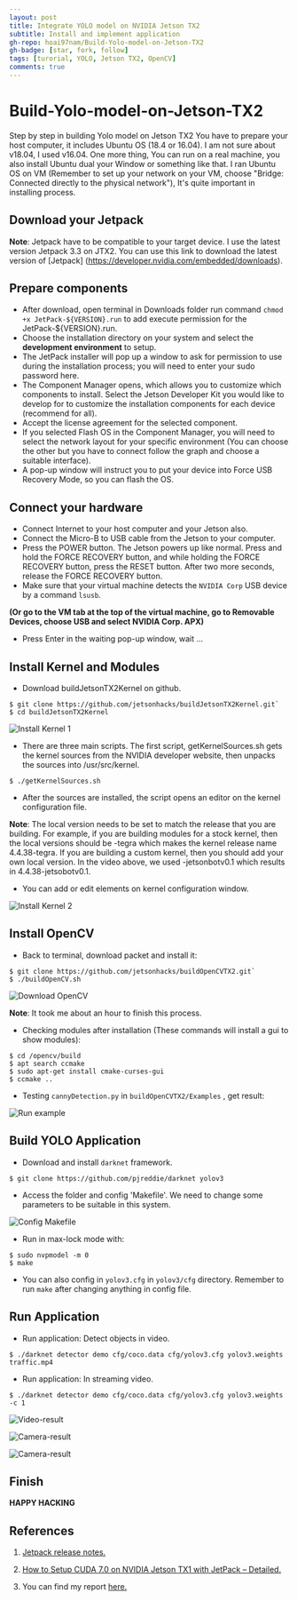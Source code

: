 ```yaml
---
layout: post
title: Integrate YOLO model on NVIDIA Jetson TX2
subtitle: Install and implement application
gh-repo: hoai97nam/Build-Yolo-model-on-Jetson-TX2
gh-badge: [star, fork, follow]
tags: [turorial, YOLO, Jetson TX2, OpenCV]
comments: true
---
```

# Build-Yolo-model-on-Jetson-TX2
Step by step in building Yolo model on Jetson TX2
You have to prepare your host computer, it includes Ubuntu OS (18.4 or 16.04). I am not sure about v18.04, I used v16.04. One more thing, You can run on a real machine, you also install Ubuntu dual your Window or something like that. I ran Ubuntu OS on VM (Remember to set up your network on your VM, choose "Bridge: Connected directly to the physical network"), It's quite important in installing process.
## Download your Jetpack
**Note**: Jetpack have to be compatible to your target device. I use the latest version Jetpack 3.3 on JTX2.
You can use this link to download the latest version of [Jetpack] (https://developer.nvidia.com/embedded/downloads).
## Prepare components
- After download, open terminal in Downloads folder run command `chmod +x JetPack-${VERSION}.run` to add execute permission for the JetPack-${VERSION}.run.
- Choose the installation directory on your system and select the **development environment** to setup.
- The JetPack installer will pop up a window to ask for permission to use during the installation process; you will need to enter your sudo password here.
- The Component Manager opens, which allows you to customize which components to install. Select the Jetson Developer Kit you would like to develop for to customize the installation components for each device (recommend for all).
- Accept the license agreement for the selected component.
- If you selected Flash OS in the Component Manager, you will need to select the network layout for your specific environment (You can choose the other but you have to connect follow the graph and choose a suitable interface).
- A pop-up window will instruct you to put your device into Force USB Recovery Mode, so you can flash the OS.
## Connect your hardware
- Connect Internet to your host computer and your Jetson also.
- Connect the Micro-B to USB cable from the Jetson to your computer.
- Press the POWER button. The Jetson powers up like normal. Press and hold the FORCE RECOVERY button, and while holding the FORCE RECOVERY button, press the RESET button. After two more seconds, release the FORCE RECOVERY button.
- Make sure that your virtual machine detects the `NVIDIA Corp` USB device by a command `lsusb`.

__(Or go to the VM tab at the top of the virtual machine, go to Removable Devices, choose USB and select NVIDIA Corp. APX)__
- Press Enter in the waiting pop-up window, wait ...

## Install Kernel and Modules
- Download buildJetsonTX2Kernel on github.
```
$ git clone https://github.com/jetsonhacks/buildJetsonTX2Kernel.git`
$ cd buildJetsonTX2Kernel
```

![Install Kernel 1](/img/ker1.png)

- There are three main scripts. The first script, getKernelSources.sh gets the kernel sources from the NVIDIA developer website, then unpacks the sources into /usr/src/kernel.

```
$ ./getKernelSources.sh
```
- After the sources are installed, the script opens an editor on the kernel configuration file.

**Note**: The local version needs to be set to match the release that you are building. For example, if you are building modules for a stock kernel, then the local versions should be -tegra which makes the kernel release name 4.4.38-tegra. If you are building a custom kernel, then you should add your own local version. In the video above, we used -jetsonbotv0.1 which results in 4.4.38-jetsobotv0.1.

- You can add or edit elements on kernel configuration window.

![Install Kernel 2](/img/ker2.png)

## Install OpenCV

- Back to terminal, download packet and install it:

```
$ git clone https://github.com/jetsonhacks/buildOpenCVTX2.git`
$ ./buildOpenCV.sh
```

![Download OpenCV](/img/cv4.png)

**Note**: It took me about an hour to finish this process. 

- Checking modules after installation (These commands will install a gui to show modules):

```
$ cd /opencv/build
$ apt search ccmake
$ sudo apt-get install cmake-curses-gui
$ ccmake ..
```

- Testing `cannyDetection.py` in `buildOpenCVTX2/Examples` , get result:

![Run example](/img/cv7.png)

## Build YOLO Application

- Download and install `darknet` framework.

```
$ git clone https://github.com/pjreddie/darknet yolov3
```

- Access the folder and config 'Makefile'. We need to change some parameters to be suitable in this system.

![Config Makefile](/img/y4.png)


- Run in max-lock mode with:

```
$ sudo nvpmodel -m 0
$ make
```

- You can also config in `yolov3.cfg` in `yolov3/cfg` directory. Remember to run `make` after changing anything in config file.

## Run Application

- Run application: Detect objects in video.

```
$ ./darknet detector demo cfg/coco.data cfg/yolov3.cfg yolov3.weights traffic.mp4
```
- Run application: In streaming video.

```
$ ./darknet detector demo cfg/coco.data cfg/yolov3.cfg yolov3.weights -c 1
```

![Video-result](/img/y2.png)

![Camera-result](/img/r2.png)

![Camera-result](/img/r3.png)

## Finish

**HAPPY HACKING**

## References
1. [Jetpack release notes.](https://docs.nvidia.com/jetson/archives/jetpack-archived/jetpack-411/index.html#jetpack/4.1.1/release_notes.htm%3FTocPath%3D_____2%20128)

2. [How to Setup CUDA 7.0 on NVIDIA Jetson TX1 with JetPack – Detailed.](https://www.slothparadise.com/setup-cuda-7-0-nvidia-jetson-tx1-jetpack-detailed/)

3. You can find my report [here.](/docs/intern_nguyenhoainam.pdf)


